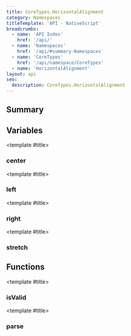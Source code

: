 ```yaml
---
title: CoreTypes.HorizontalAlignment
category: Namespaces
titleTemplate: 'API - NativeScript'
breadcrumbs:
  - name: 'API Index'
    href: '/api/'
  - name: 'Namespaces'
    href: '/api/#summary-Namespaces'
  - name: 'CoreTypes'
    href: '/api/namespace/CoreTypes'
  - name: 'HorizontalAlignment'
layout: api
seo:
  description: CoreTypes.HorizontalAlignment
---
```


<!-- This page is auto generated, do not edit manually. -->
<!-- Run "yarn generate:api-docs" to regenerate -->

<script setup lang="ts">
  import { provide } from "vue";
  import API_DATA from "./CoreTypes-HorizontalAlignment.data.json";
  
  provide('API_DATA', API_DATA);
</script>

<APIRefHierarchy v-once />

## <Heading ignore>Summary</Heading>

<APIRefSummary v-once />

## Variables

<div class="isConst">

<APIRef for="4880" v-once>

<template #title>

### center

</template>

</APIRef>

</div>

<div class="isConst">

<APIRef for="4879" v-once>

<template #title>

### left

</template>

</APIRef>

</div>

<div class="isConst">

<APIRef for="4881" v-once>

<template #title>

### right

</template>

</APIRef>

</div>

<div class="isConst">

<APIRef for="4882" v-once>

<template #title>

### stretch

</template>

</APIRef>

</div>

## Functions

<div class="">

<APIRef for="4883" v-once>

<template #title>

### isValid

</template>

</APIRef>

</div>

<div class="">

<APIRef for="4886" v-once>

<template #title>

### parse

</template>

</APIRef>

</div>
